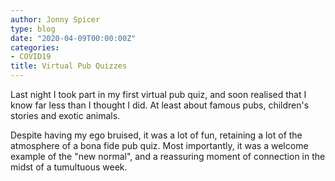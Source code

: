 ```yaml
---
author: Jonny Spicer
type: blog
date: "2020-04-09T00:00:00Z"
categories:
- COVID19
title: Virtual Pub Quizzes
---
```

Last night I took part in my first virtual pub quiz, and soon realised that I know far less than I thought I did. At least
about famous pubs, children's stories and exotic animals.

Despite having my ego bruised, it was a lot of fun, retaining a lot of the atmosphere of a bona fide pub quiz. Most importantly,
it was a welcome example of the "new normal", and a reassuring moment of connection in the midst of a tumultuous week.
